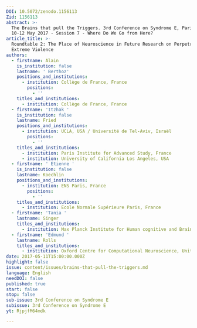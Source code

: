 ```yaml
---
DOI: 10.5072/zenodo.1156113
Zid: 1156113
abstract: >-
  The Brains that pull the Triggers. 3rd Conference on Syndrome E, Paris IAS,
  10-12 May 2017 - Session 7 - Where Do We Go from Here?
article_title: >-
  Roundtable 2: The Place of Neuroscience in Future Research on Perpetrators of
  Extreme Violence
authors:
  - firstname: Alain
    is_institution: false
    lastname: ' Berthoz'
    positions_and_institutions:
      - institution: Collège de France, France
        positions:
          - ''
    titles_and_institutions:
      - institution: Collège de France, France
  - firstname: 'Itzhak '
    is_institution: false
    lastname: Fried
    positions_and_institutions:
      - institution: UCLA, USA / Université de Tel-Aviv, Israël
        positions:
          - ''
    titles_and_institutions:
      - institution: Paris Institute for Advanced Study, France
      - institution: University of California Los Angeles, USA
  - firstname: ' Etienne '
    is_institution: false
    lastname: Koechlin
    positions_and_institutions:
      - institution: ENS Paris, France
        positions:
          - ''
    titles_and_institutions:
      - institution: Ecole Normale Supérieure Paris, France
  - firstname: 'Tania '
    lastname: Singer
    titles_and_institutions:
      - institution: Max Planck Institute for Human cognitive and Brain Sciences, Germany
  - firstname: 'Edmund '
    lastname: Rolls
    titles_and_institutions:
      - institution: Oxford Centre for Computational Neuroscience, United Kingdom
date: 2017-05-11T15:00:00.000Z
highlight: false
issue: content/issues/brains-that-pull-the-triggers.md
language: English
needDOI: false
published: true
start: false
stop: false
sub-issue: 3rd Conference on Syndrome E
subissue: 3rd Conference on Syndrome E
yt: RjpjfM64mdk

---
```


<Youtube yt="RjpjfM64mdk" caption="Roundtable 2: The Place of Neuroscience in Future Research on Perpetrators of Extreme Violence"></Youtube>